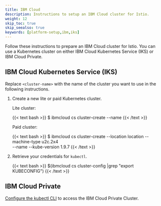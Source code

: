 ```yaml
---
title: IBM Cloud
description: Instructions to setup an IBM Cloud cluster for Istio.
weight: 12
skip_toc: true
skip_seealso: true
keywords: [platform-setup,ibm,iks]
---
```


Follow these instructions to prepare an IBM Cloud cluster for Istio.
You can use a Kubernetes cluster on either IBM Cloud Kubernetes Service (IKS) or IBM Cloud Private.

## IBM Cloud Kubernetes Service (IKS)

Replace `<cluster-name>` with the name of the cluster you want to use in the following instructions.
 
1. Create a new lite or paid Kubernetes cluster.

    Lite cluster: 

    {{< text bash >}}
    $ ibmcloud cs cluster-create --name <cluster-name>
    {{< /text >}}

    Paid cluster:

    {{< text bash >}}
    $ ibmcloud cs cluster-create --location location --machine-type u2c.2x4 \
      --name <cluster-name> --kube-version 1.9.7
    {{< /text >}}

1. Retrieve your credentials for `kubectl`.

    {{< text bash >}}
    $(ibmcloud cs cluster-config <cluster-name>|grep "export KUBECONFIG")
    {{< /text >}}

## IBM Cloud Private

[Configure the kubectl CLI](https://www.ibm.com/support/knowledgecenter/SSBS6K_2.1.0/manage_cluster/cfc_cli.html)
to access the IBM Cloud Private Cluster.

